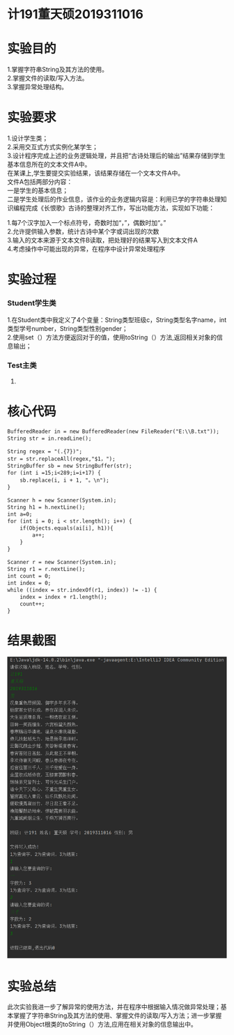 # 计191董天硕2019311016
# 实验目的
1.掌握字符串String及其方法的使用。  
2.掌握文件的读取/写入方法。  
3.掌握异常处理结构。  
# 实验要求
1.设计学生类；  
2.采用交互式方式实例化某学生；  
3.设计程序完成上述的业务逻辑处理，并且把“古诗处理后的输出”结果存储到学生基本信息所在的文本文件A中。  
  在某课上,学生要提交实验结果，该结果存储在一个文本文件A中。  
    文件A包括两部分内容：  
    一是学生的基本信息；  
    二是学生处理后的作业信息，该作业的业务逻辑内容是：利用已学的字符串处理知识编程完成《长恨歌》古诗的整理对齐工作，写出功能方法，实现如下功能：  

  1.每7个汉字加入一个标点符号，奇数时加“，”，偶数时加“。”  
  2.允许提供输入参数，统计古诗中某个字或词出现的次数  
  3.输入的文本来源于文本文件B读取，把处理好的结果写入到文本文件A  
  4.考虑操作中可能出现的异常，在程序中设计异常处理程序  
# 实验过程
### Student学生类
1.在Student类中我定义了4个变量：String类型班级c，String类型名字name，int类型学号number，String类型性别gender；  
2.使用set（）方法方便返回对于的值，使用toString（）方法,返回相关对象的信息输出；  
### Test主类
1.
# 核心代码
```
BufferedReader in = new BufferedReader(new FileReader("E:\\B.txt"));
String str = in.readLine();
```
```
String regex = "(.{7})";
str = str.replaceAll(regex,"$1，");
StringBuffer sb = new StringBuffer(str);
for (int i =15;i<289;i=i+17) {
    sb.replace(i, i + 1, "。\n");
}
```
```
Scanner h = new Scanner(System.in);
String h1 = h.nextLine();
int a=0;
for (int i = 0; i < str.length(); i++) {
    if(Objects.equals(ai[i], h1)){
        a++;
    }
}
```
```
Scanner r = new Scanner(System.in);
String r1 = r.nextLine();
int count = 0;
int index = 0;
while ((index = str.indexOf(r1, index)) != -1) {
    index = index + r1.length();
    count++;
}
```
# 结果截图
![实验结果截图](https://github.com/dongtianshuo/dongtianshuo5/blob/main/FK4NX2YL%24VZSMZFUQ%7BESSD9.png)
# 实验总结
此次实验我进一步了解异常的使用方法，并在程序中根据输入情况做异常处理；基本掌握了字符串String及其方法的使用、掌握文件的读取/写入方法；进一步掌握并使用Object根类的toString（）方法,应用在相关对象的信息输出中。
